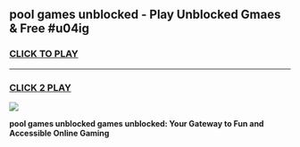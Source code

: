 
## pool games unblocked - Play Unblocked Gmaes & Free #u04ig
<h3>
<a href="https://premium.freeplayer.one?title=pool_games_unblocked&ref=03M">CLICK TO PLAY</a></h3>
<hr>

<h3>
<a href="https://premium.freeplayer.one?title=pool_games_unblocked&ref=03M">CLICK 2 PLAY</a>
  
</h3>

<a href="https://premium.freeplayer.one?title=pool_games_unblocked&ref=03M"><img src="https://clearcache.store/games.png"></a>


**pool games unblocked games unblocked: Your Gateway to Fun and Accessible Online Gaming**
